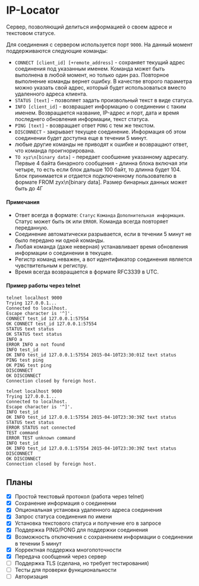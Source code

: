 # IP-Locator

Сервер, позволяющий делиться информацией о своем адресе и текстовом статусе.

Для соединения с сервером используется порт `9000`. На данный момент поддерживаются следующие команды:

- `CONNECT [client_id] [+remote_address]` - сохраняет текущий адрес соединения под указанным именем. Команда может быть выполнена в любой момент, но только один раз. Повторное выполнение команды вернет ошибку. В качестве второго параметра можно указать свой адрес, который будет использоваться вместо удаленного адреса клиента.
- `STATUS [text]` - позволяет задать произвольный текст в виде статуса.
- `INFO [client_id]` - возвращает информацию о соединении с таким именем. Возвращается название, IP-адрес и порт, дата и время последнего обновления информации, текст статуса.
- `PING [text]` - возвращает ответ `PONG` с тем же текстом.
- `DISCONNECT` - закрывает текущее соединение. Информация об этом соединении будет доступна еще в течении 5 минут.
- любые другие команды не приводят к ошибке и возвращают ответ, что команда проигнорирована.
- `TO xyz\n[binary data]` - передает сообшение указанному адресату. Первые 4 байта бинарного сообщения - длинна блока включая эти четыре, то есть если блок дальше 100 байт, то длинна будет 104. Блок принимается и отдается подключенному пользователю в формате FROM zyx\n[binary data]. Размер бинарных данных может быть до 4Г


#### Примечания

- Ответ всегда в формате: `Статус` `Команда` `Дополнительная информация`.  
  Статус может быть `OK` или `ERROR`. Команда всегда повторяет переданную.
- Соединение автоматически разрывается, если в течении 5 минут не было передано ни одной команды. 
- Любая команда (даже неверная) устанавливает время обновления информации о соединении в текущее. 
- Регистр команд неважен, а вот идентификатор соединения является чувствительным к регистру. 
- Время всегда возвращается в формате RFC3339 в UTC.

#### Пример работы через telnet

	telnet localhost 9000
	Trying 127.0.0.1...
	Connected to localhost.
	Escape character is '^]'.
	CONNECT test_id 127.0.0.1:57554
	OK CONNECT test_id 127.0.0.1:57554
	STATUS text status
	OK STATUS text status
	INFO a
	ERROR INFO a not found
	INFO test_id
	OK INFO test_id 127.0.0.1:57554 2015-04-10T23:30:01Z text status
	PING test ping
	OK PING test ping
	DISCONNECT
	OK DISCONNECT
	Connection closed by foreign host.

	telnet localhost 9000
	Trying 127.0.0.1...
	Connected to localhost.
	Escape character is '^]'.
	INFO test_id
	OK INFO test_id 127.0.0.1:57554 2015-04-10T23:30:39Z text status
	STATUS text status
	ERROR STATUS not connected
	TEST command
	ERROR TEST unknown command
	INFO test_id
	OK INFO test_id 127.0.0.1:57554 2015-04-10T23:30:39Z text status
	DISCONNECT
	OK DISCONNECT
	Connection closed by foreign host.


## Планы

- [x] Простой текстовый протокол (работа через telnet)
- [x] Сохранение информация о соединении
- [x] Опциональная установка удаленного адреса соединения
- [x] Запрос статуса соединения по имени
- [x] Установка текстового статуса и получение его в запросе
- [x] Поддержка PING/PONG для поддержки соединения
- [x] Возможность отключения с сохранением информации о соединении в течении 5 минут
- [x] Корректная поддержка многопоточности
- [x] Передача сообщений через сервер
- [ ] Поддержка TLS (сделана, но требует тестирования)
- [ ] Тесты для проверки функциональности
- [ ] Авторизация
